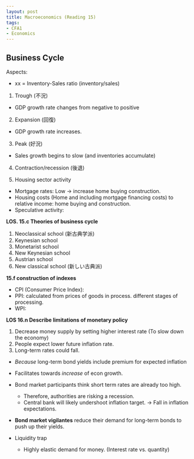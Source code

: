 ```yaml
---
layout: post
title: Macroeconomics (Reading 15)
tags: 
- CFA1
- Economics
---
```



## Business Cycle

Aspects:
* xx = Inventory-Sales ratio (inventory/sales)


1. Trough (不況)
  - GDP growth rate changes from negative to positive
  
2. Expansion (回復)
  - GDP growth rate increases. 
3. Peak (好況)
  - Sales growth begins to slow (and inventories accumulate)
4. Contraction/recession (後退)


1. Housing sector activity
*  Mortgage rates: Low -> increase home buying construction.
*  Housing costs (Home and including mortgage financing costs) to relative income: home buying and construction. 
*  Speculative activity:  

**LOS. 15.c Theories of business cycle** <br>

1. Neoclassical school (新古典学派)
2. Keynesian school
3. Monetarist school
4. New Keynesian school
5. Austrian school
6. New classical school (新しい古典派)



**15.f construction of indexes**

* CPI (Consumer Price Index): 
* PPI: calculated from prices of goods in process. different stages of processing.
* WPI:






**LOS 16.n Describe limitations of monetary policy**

1. Decrease money supply by setting higher interest rate (To slow down the economy)
2. People expect lower future inflation rate.
3. Long-term rates could fall.
  * *Because* long-term bond yields include premium for expected inflation
  * Facilitates towards *increase* of econ growth.

* Bond market participants think short term rates are already too high.
  * Therefore, authorities are risking a recession.
  * Central bank will likely undershoot inflation target. → Fall in inflation expectations.




* **Bond market vigilantes** reduce their demand for long-term bonds to push up their yields.

* Liquidity trap
  * Highly elastic demand for money. (Interest rate vs. quantity)


